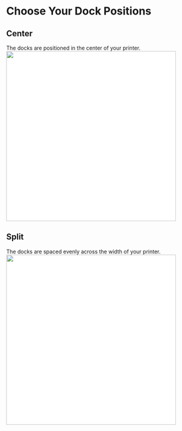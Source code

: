 # Choose Your Dock Positions
## Center
The docks are positioned in the center of your printer.
<img src="/images/Voron_300_60mm_4tools_center_THREAD.svg" style="margin:0px;background-color: #FFFFFF;" width="450"/>
## Split
The docks are spaced evenly across the width of your printer.
<img src="/images/Voron_300_60mm_4tools_split_THREAD.svg" style="margin:0px;background-color: #FFFFFF;" width="450"/>
